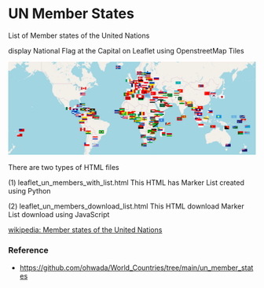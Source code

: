  UN Member States
===============

List of Member states of the United Nations

display  National Flag at the Capital  on Leaflet using OpenstreetMap Tiles

![un member states](https://github.com/ohwada/World_Countries/blob/main/leaflet/un_member_states/screenshots/leaflet_un_members.png)


There are two types of HTML files

(1) leaflet_un_members_with_list.html
This HTML has Marker List
created using Python

(2) leaflet_un_members_download_list.html
This HTML download Marker List
download using JavaScript


[wikipedia: Member states of the United Nations](https://en.wikipedia.org/wiki/Member_states_of_the_United_Nations)


### Reference
- https://github.com/ohwada/World_Countries/tree/main/un_member_states
